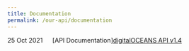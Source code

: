 ```yaml
---
title: Documentation
permalink: /our-api/documentation
---
```

<div class="container" style="display: flex;">
	<div class="date" style="flex-grow: 1;">25 Oct 2021</div>
	<div class="file" style="flex-grow: 5;">
		[API Documentation]<a href="/files/TEST_API%20User%20Guide%20Documentation.pdf" target="_blank">digitalOCEANS API v1.4</a>
	</div>
</div>